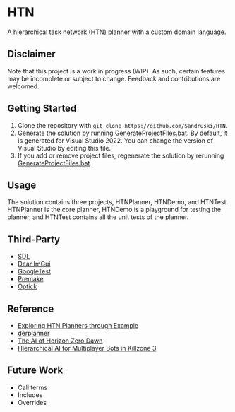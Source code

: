 # HTN
A hierarchical task network (HTN) planner with a custom domain language.

## Disclaimer
Note that this project is a work in progress (WIP). As such, certain features may be incomplete or subject to change. Feedback and contributions are welcomed.

## Getting Started
1. Clone the repository with `git clone https://github.com/Sandruski/HTN`.
2. Generate the solution by running [GenerateProjectFiles.bat](https://github.com/Sandruski/HTN/blob/main/GenerateProjectFiles.bat). By default, it is generated for Visual Studio 2022. You can change the version of Visual Studio by editing this file.
3. If you add or remove project files, regenerate the solution by rerunning [GenerateProjectFiles.bat](https://github.com/Sandruski/HTN/blob/main/GenerateProjectFiles.bat).

## Usage
The solution contains three projects, HTNPlanner, HTNDemo, and HTNTest. HTNPlanner is the core planner, HTNDemo is a playground for testing the planner, and HTNTest contains all the unit tests of the planner.

## Third-Party
- [SDL](https://www.libsdl.org/)
- [Dear ImGui](https://github.com/ocornut/imgui)
- [GoogleTest](https://google.github.io/googletest/)
- [Premake](https://premake.github.io/)
- [Optick](https://github.com/bombomby/optick)

## Reference
- [Exploring HTN Planners
through Example](https://www.gameaipro.com/GameAIPro/GameAIPro_Chapter12_Exploring_HTN_Planners_through_Example.pdf)
- [derplanner](https://github.com/alexshafranov/derplanner)
- [The AI of Horizon Zero Dawn](https://www.guerrilla-games.com/read/the-ai-of-horizon-zero-dawn)
- [Hierarchical AI for Multiplayer
Bots in Killzone 3](https://www.gameaipro.com/GameAIPro/GameAIPro_Chapter29_Hierarchical_AI_for_Multiplayer_Bots_in_Killzone_3.pdf)

## Future Work
- Call terms
- Includes
- Overrides